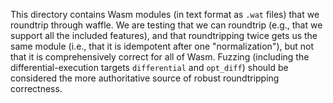 This directory contains Wasm modules (in text format as `.wat` files) that we
roundtrip through waffle. We are testing that we can roundtrip (e.g., that
we support all the included features), and that roundtripping twice gets us the
same module (i.e., that it is idempotent after one "normalization"), but not
that it is comprehensively correct for all of Wasm. Fuzzing (including the
differential-execution targets `differential` and `opt_diff`) should be
considered the more authoritative source of robust roundtripping correctness.
